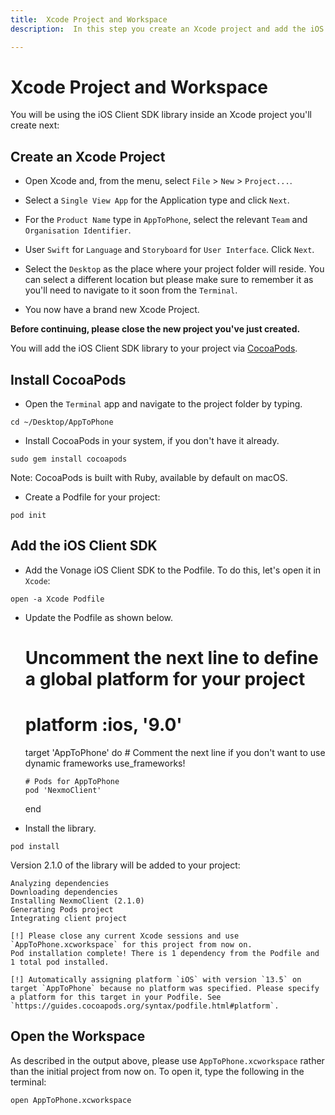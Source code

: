 ```yaml
---
title:  Xcode Project and Workspace
description:  In this step you create an Xcode project and add the iOS Client SDK library.

---
```


Xcode Project and Workspace
===========================

You will be using the iOS Client SDK library inside an Xcode project you'll create next:

Create an Xcode Project
-----------------------

* Open Xcode and, from the menu, select `File` > `New` > `Project...`.

* Select a `Single View App` for the Application type and click `Next`.

* For the `Product Name` type in `AppToPhone`, select the relevant `Team` and `Organisation Identifier`.

* User `Swift` for `Language` and `Storyboard` for `User Interface`. Click `Next`.

* Select the `Desktop` as the place where your project folder will reside. You can select a different location but please make sure to remember it as you'll need to navigate to it soon from the `Terminal`.

* You now have a brand new Xcode Project.

**Before continuing, please close the new project you've just created.** 

You will add the iOS Client SDK library to your project via [CocoaPods](https://cocoapods.org/).

Install CocoaPods
-----------------

* Open the `Terminal` app and navigate to the project folder by typing.

```shell
cd ~/Desktop/AppToPhone
```

* Install CocoaPods in your system, if you don't have it already.

```shell
sudo gem install cocoapods
```

Note: CocoaPods is built with Ruby, available by default on macOS.

* Create a Podfile for your project:

```shell
pod init
```

Add the iOS Client SDK
----------------------

* Add the Vonage iOS Client SDK to the Podfile. To do this, let's open it in `Xcode`:

```shell
open -a Xcode Podfile
```

* Update the Podfile as shown below.

    # Uncomment the next line to define a global platform for your project
    # platform :ios, '9.0'
    
    target 'AppToPhone' do
      # Comment the next line if you don't want to use dynamic frameworks
      use_frameworks!
    
      # Pods for AppToPhone
      pod 'NexmoClient'
      
    end

* Install the library.

```shell
pod install
```

Version 2\.1\.0 of the library will be added to your project:

    Analyzing dependencies
    Downloading dependencies
    Installing NexmoClient (2.1.0)
    Generating Pods project
    Integrating client project
    
    [!] Please close any current Xcode sessions and use `AppToPhone.xcworkspace` for this project from now on.
    Pod installation complete! There is 1 dependency from the Podfile and 1 total pod installed.
    
    [!] Automatically assigning platform `iOS` with version `13.5` on target `AppToPhone` because no platform was specified. Please specify a platform for this target in your Podfile. See `https://guides.cocoapods.org/syntax/podfile.html#platform`.

Open the Workspace
------------------

As described in the output above, please use `AppToPhone.xcworkspace` rather than the initial project from now on. To open it, type the following in the terminal:

```shell
open AppToPhone.xcworkspace
```

